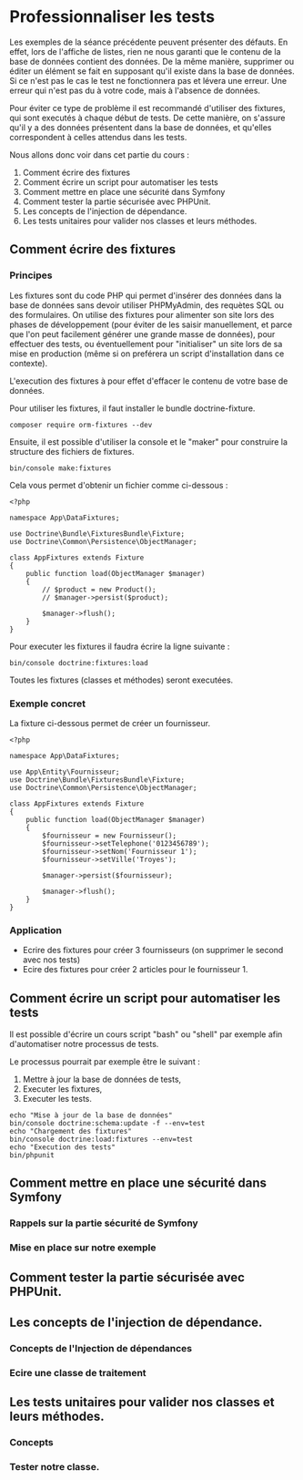 # Professionnaliser les tests

Les exemples de la séance précédente peuvent présenter des défauts. En effet, lors de l'affiche de listes, rien ne nous garanti que le contenu de la base de données contient des données. De la même manière, supprimer ou éditer un élément se fait en supposant qu'il existe dans la base de données. Si ce n'est pas le cas le test ne fonctionnera pas et lévera une erreur. Une erreur qui n'est pas du à votre code, mais à l'absence de données.

Pour éviter ce type de problème il est recommandé d'utiliser des fixtures, qui sont executés à chaque début de tests. De cette manière, on s'assure qu'il y a des données présentent dans la base de données, et qu'elles correspondent à celles attendus dans les tests.

Nous allons donc voir dans cet partie du cours :

1. Comment écrire des fixtures
2. Comment écrire un script pour automatiser les tests
3. Comment mettre en place une sécurité dans Symfony
4. Comment tester la partie sécurisée avec PHPUnit.
5. Les concepts de l'injection de dépendance.
6. Les tests unitaires pour valider nos classes et leurs méthodes.

## Comment écrire des fixtures

### Principes

Les fixtures sont du code PHP qui permet d'insérer des données dans la base de données sans devoir utiliser PHPMyAdmin, des requètes SQL ou des formulaires. On utilise des fixtures pour alimenter son site lors des phases de développement (pour éviter de les saisir manuellement, et parce que l'on peut facilement générer une grande masse de données), pour effectuer des tests, ou éventuellement pour "initialiser" un site lors de sa mise en production (même si on preférera un script d'installation dans ce contexte).

L'execution des fixtures à pour effet d'effacer le contenu de votre base de données.

Pour utiliser les fixtures, il faut installer le bundle doctrine-fixture.

````
composer require orm-fixtures --dev   
````

Ensuite, il est possible d'utiliser la console et le "maker" pour construire la structure des fichiers de fixtures.

````
bin/console make:fixtures
````

Cela vous permet d'obtenir un fichier comme ci-dessous :

````
<?php

namespace App\DataFixtures;

use Doctrine\Bundle\FixturesBundle\Fixture;
use Doctrine\Common\Persistence\ObjectManager;

class AppFixtures extends Fixture
{
    public function load(ObjectManager $manager)
    {
        // $product = new Product();
        // $manager->persist($product);

        $manager->flush();
    }
}
````

Pour executer les fixtures il faudra écrire la ligne suivante :

````
bin/console doctrine:fixtures:load 
````

Toutes les fixtures (classes et méthodes) seront executées.

### Exemple concret

La fixture ci-dessous permet de créer un fournisseur.

````
<?php

namespace App\DataFixtures;

use App\Entity\Fournisseur;
use Doctrine\Bundle\FixturesBundle\Fixture;
use Doctrine\Common\Persistence\ObjectManager;

class AppFixtures extends Fixture
{
    public function load(ObjectManager $manager)
    {
        $fournisseur = new Fournisseur();
        $fournisseur->setTelephone('0123456789');
        $fournisseur->setNom('Fournisseur 1');
        $fournisseur->setVille('Troyes');

        $manager->persist($fournisseur);

        $manager->flush();
    }
}
````

### Application

 * Ecrire des fixtures pour créer 3 fournisseurs (on supprimer le second avec nos tests)
 * Ecire des fixtures pour créer 2 articles pour le fournisseur 1.
 
## Comment écrire un script pour automatiser les tests

Il est possible d'écrire un cours script "bash" ou "shell" par exemple afin d'automatiser notre processus de tests.

Le processus pourrait par exemple être le suivant :

1. Mettre à jour la base de données de tests,
2. Executer les fixtures,
3. Executer les tests.

````
echo "Mise à jour de la base de données"
bin/console doctrine:schema:update -f --env=test
echo "Chargement des fixtures"
bin/console doctrine:load:fixtures --env=test
echo "Execution des tests"
bin/phpunit
````

## Comment mettre en place une sécurité dans Symfony

### Rappels sur la partie sécurité de Symfony

### Mise en place sur notre exemple

## Comment tester la partie sécurisée avec PHPUnit.

## Les concepts de l'injection de dépendance.

### Concepts de l'Injection de dépendances
### Ecire une classe de traitement

## Les tests unitaires pour valider nos classes et leurs méthodes.

### Concepts

### Tester notre classe.
